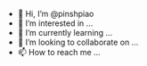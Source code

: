 - 👋 Hi, I’m @pinshpiao
- 👀 I’m interested in ...
- 🌱 I’m currently learning ...
- 💞️ I’m looking to collaborate on ...
- 📫 How to reach me ...

<!---
pinshpiao/pinshpiao is a ✨ special ✨ repository because its `README.md` (this file) appears on your GitHub profile.
You can click the Preview link to take a look at your changes.
--->
